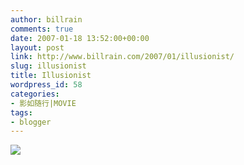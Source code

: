 ```yaml
---
author: billrain
comments: true
date: 2007-01-18 13:52:00+00:00
layout: post
link: http://www.billrain.com/2007/01/illusionist/
slug: illusionist
title: Illusionist
wordpress_id: 58
categories:
- 影如随行|MOVIE
tags:
- blogger
---
```


[![](http://bp2.blogger.com/_lAHIYwHGO4A/Ra972uhvF1I/AAAAAAAAA_w/Npi7u1SUkx8/s400/U105P28T3D1203753F326DT20060816195840.jpg)](http://bp2.blogger.com/_lAHIYwHGO4A/Ra972uhvF1I/AAAAAAAAA_w/Npi7u1SUkx8/s1600-h/U105P28T3D1203753F326DT20060816195840.jpg)
